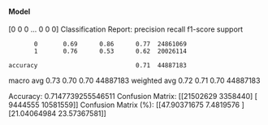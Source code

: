 #### Model
[0 0 0 ... 0 0 0]
Classification Report:
              precision    recall  f1-score   support

           0       0.69      0.86      0.77  24861069
           1       0.76      0.53      0.62  20026114

    accuracy                           0.71  44887183
   macro avg       0.73      0.70      0.70  44887183
weighted avg       0.72      0.71      0.70  44887183

Accuracy: 0.7147739255546511
Confusion Matrix:
[[21502629  3358440]
 [ 9444555 10581559]]
Confusion Matrix (%):
[[47.90371675  7.4819576 ]
 [21.04064984 23.57367581]]
